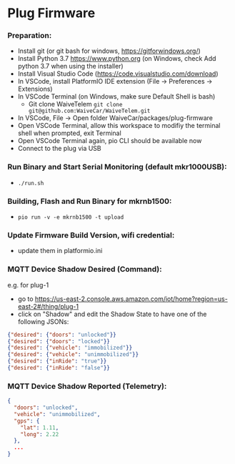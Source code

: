 # Plug Firmware

### Preparation:

- Install git (or git bash for windows, https://gitforwindows.org/)
- Install Python 3.7 https://www.python.org (on Windows, check Add python 3.7 when using the installer)
- Install Visual Studio Code (https://code.visualstudio.com/download)
- In VSCode, install PlatformIO IDE extension (File -> Preferences -> Extensions)
- In VSCode Terminal (on Windows, make sure Default Shell is bash)
  - Git clone WaiveTelem `git clone git@github.com:WaiveCar/WaiveTelem.git`
- In VSCode, File -> Open folder WaiveCar/packages/plug-firmware
- Open VSCode Terminal, allow this workspace to modifiy the terminal shell when prompted, exit Terminal
- Open VSCode Terminal again, pio CLI should be available now
- Connect to the plug via USB

### Run Binary and Start Serial Monitoring (default mkr1000USB):

- `./run.sh`

### Building, Flash and Run Binary for mkrnb1500:

- `pio run -v -e mkrnb1500 -t upload`

### Update Firmware Build Version, wifi credential:

- update them in platformio.ini
  
### MQTT Device Shadow Desired (Command):

e.g. for plug-1
- go to https://us-east-2.console.aws.amazon.com/iot/home?region=us-east-2#/thing/plug-1
- click on "Shadow" and edit the Shadow State to have one of the following JSONs:

```json
{"desired": {"doors": "unlocked"}}
{"desired": {"doors": "locked"}}
{"desired": {"vehicle": "immobilized"}}
{"desired": {"vehicle": "unimmobilized"}}
{"desired": {"inRide": "true"}}
{"desired": {"inRide": "false"}}
```

### MQTT Device Shadow Reported (Telemetry):

```json
{
  "doors": "unlocked",
  "vehicle": "unimmobilized",
  "gps": {
    "lat": 1.11,
    "long": 2.22
  },
  ...
}
```
